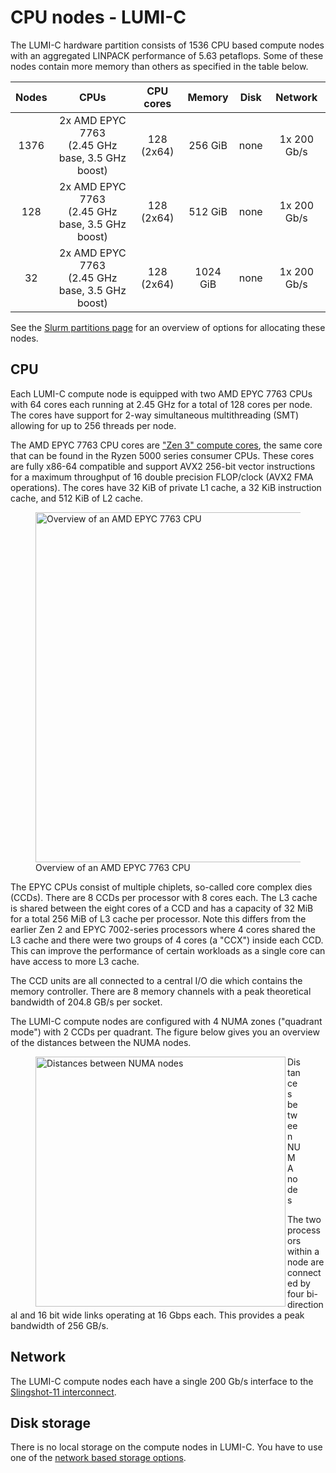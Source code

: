 # CPU nodes - LUMI-C

[storage]: ../storage/index.md
[interconnect]: network.md
[slurm-partitions]: ../runjobs/scheduled-jobs/partitions.md
[zen3-wiki]: https://en.wikipedia.org/wiki/Zen_3

The LUMI-C hardware partition consists of 1536 CPU based compute nodes with an
aggregated LINPACK performance of 5.63 petaflops. Some of these nodes contain
more memory than others as specified in the table below.

| Nodes | CPUs                                               | CPU cores     | Memory   | Disk | Network     |
| :---: | :------------------------------------------------: | :-----------: | :------: | :--: | :---------: |
| 1376  | 2x AMD EPYC 7763<br>(2.45 GHz base, 3.5 GHz boost) | 128<br>(2x64) | 256 GiB  | none | 1x 200 Gb/s |
| 128   | 2x AMD EPYC 7763<br>(2.45 GHz base, 3.5 GHz boost) | 128<br>(2x64) | 512 GiB  | none | 1x 200 Gb/s |
| 32    | 2x AMD EPYC 7763<br>(2.45 GHz base, 3.5 GHz boost) | 128<br>(2x64) | 1024 GiB | none | 1x 200 Gb/s |

See the [Slurm partitions page][slurm-partitions] for an overview of options
for allocating these nodes.

## CPU

Each LUMI-C compute node is equipped with two AMD EPYC 7763 CPUs with 64 cores
each running at 2.45 GHz for a total of 128 cores per node. The cores have
support for 2-way simultaneous multithreading (SMT) allowing for up to 256
threads per node.

The AMD EPYC 7763 CPU cores are ["Zen 3" compute cores][zen3-wiki], the same
core that can be found in the Ryzen 5000 series consumer CPUs. These cores are
fully x86-64 compatible and support AVX2 256-bit vector instructions for a
maximum throughput of 16 double precision FLOP/clock (AVX2 FMA operations). The
cores have 32 KiB of private L1 cache, a 32 KiB instruction cache, and 512 KiB
of L2 cache.

<figure>
  <img 
    src="../../assets/images/milan-overview.svg" 
    width="560"
    alt="Overview of an AMD EPYC 7763 CPU"
  >
  <figcaption>Overview of an AMD EPYC 7763 CPU</figcaption>
</figure>

The EPYC CPUs consist of multiple chiplets, so-called core complex dies (CCDs).
There are 8 CCDs per processor with 8 cores each. The L3 cache is shared
between the eight cores of a CCD and has a capacity of 32 MiB for a total 256
MiB of L3 cache per processor. Note this differs from the earlier Zen 2 and
EPYC 7002-series processors where 4 cores shared the L3 cache and there were
two groups of 4 cores (a "CCX") inside each CCD. This can improve the
performance of certain workloads as a single core can have access to more L3
cache.

The CCD units are all connected to a central I/O die which contains the memory
controller. There are 8 memory channels with a peak theoretical bandwidth of
204.8 GB/s per socket.

The LUMI-C compute nodes are configured with 4 NUMA zones ("quadrant mode")
with 2 CCDs per quadrant. The figure below gives you an overview of the
distances between the NUMA nodes.

<figure>
  <img 
    align="left" 
    src="../../assets/images/numa-lumic.svg" 
    width="400"
    alt="Distances between NUMA nodes"
  >
  <figcaption>Distances between NUMA nodes</figcaption>
</figure>

The two processors within a node are connected by four bi-directional and 16
bit wide links operating at 16 Gbps each. This provides a peak bandwidth of 256
GB/s.

[1]: https://en.wikipedia.org/wiki/Zen_3

## Network

The LUMI-C compute nodes each have a single 200 Gb/s interface to the [Slingshot-11
interconnect][interconnect].

## Disk storage

There is no local storage on the compute nodes in LUMI-C. You have to use one of
the [network based storage options][storage].
